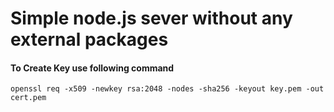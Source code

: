 # Simple node.js sever without any external packages

#### To Create Key  use following command
```
openssl req -x509 -newkey rsa:2048 -nodes -sha256 -keyout key.pem -out cert.pem
```
